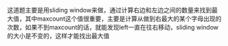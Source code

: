 这道题主要是用sliding window来做，通过计算右边和左边之间的数量来找到最大值，其中maxcount这个值很重要，主要是计算从做到右最大的某个字母出现的次数，如果不到maxcount的话，就能发现left一直在往右移动，sliding window的大小是不变的，这样才能找出最大值